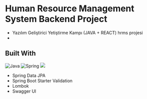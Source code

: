 # Human Resource Management System Backend Project
- Yazılım Geliştirici Yetiştirme Kampı (JAVA + REACT) hrms projesi
- 
## Built With

![Java](https://img.shields.io/badge/java-%23ED8B00.svg?style=for-the-badge&logo=java&logoColor=white) ![Spring](https://img.shields.io/badge/spring-%236DB33F.svg?style=for-the-badge&logo=spring&logoColor=white) ![](https://img.shields.io/badge/PostgreSQL-316192?style=for-the-badge&logo=postgresql&logoColor=white)

- Spring Data JPA
- Spring Boot Starter Validation
- Lombok
- Swagger UI
